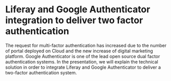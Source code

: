 # Liferay and Google Authenticator integration  to deliver two factor authentication
The request for multi-factor authentication has increased due to the number of portal deployed on Cloud and the new increase of digital marketing platform. 
Google Authenticator is one of the lead open source dual factor authentication systems.
In the presentation, we will explain the technical solution in order to integrate Liferay and Google Authenticator to deliver a two-factor authentication system. 
